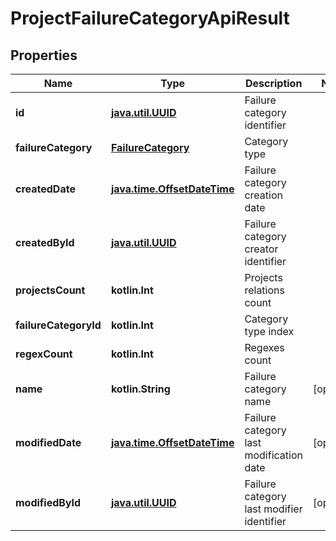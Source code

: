 
# ProjectFailureCategoryApiResult

## Properties
| Name | Type | Description | Notes |
| ------------ | ------------- | ------------- | ------------- |
| **id** | [**java.util.UUID**](java.util.UUID.md) | Failure category identifier |  |
| **failureCategory** | [**FailureCategory**](FailureCategory.md) | Category type |  |
| **createdDate** | [**java.time.OffsetDateTime**](java.time.OffsetDateTime.md) | Failure category creation date |  |
| **createdById** | [**java.util.UUID**](java.util.UUID.md) | Failure category creator identifier |  |
| **projectsCount** | **kotlin.Int** | Projects relations count |  |
| **failureCategoryId** | **kotlin.Int** | Category type index |  |
| **regexCount** | **kotlin.Int** | Regexes count |  |
| **name** | **kotlin.String** | Failure category name |  [optional] |
| **modifiedDate** | [**java.time.OffsetDateTime**](java.time.OffsetDateTime.md) | Failure category last modification date |  [optional] |
| **modifiedById** | [**java.util.UUID**](java.util.UUID.md) | Failure category last modifier identifier |  [optional] |



